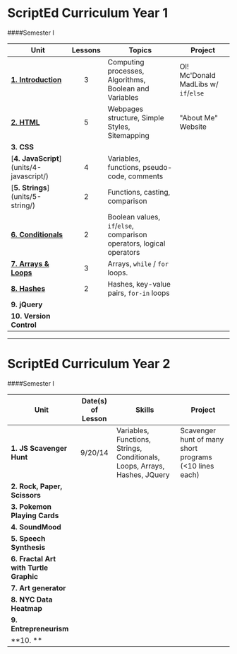 ScriptEd Curriculum Year 1
===================
####Semester I

| Unit  | Lessons | Topics | Project | 
|-------|:-------:|------|--------------|
| [**1. Introduction**](units/1-introduction/)| 3 | Computing processes, Algorithms, Boolean and Variables | Ol! Mc'Donald MadLibs w/ `if`/`else` | N/A |
| [**2. HTML**](units/2-HTML/)| 5 | Webpages structure, Simple Styles, Sitemapping |"About Me" Website   |
| **3. CSS**|  |  |  | 
| [**4. JavaScript**] (units/4-javascript/) | 4 | Variables, functions, pseudo-code, comments |  | 
| [**5. Strings**] (units/5-string/) | 2  | Functions, casting, comparison |  | 
| [**6. Conditionals**](units/6-conditional/) | 2  | Boolean values, `if`/`else`, comparison operators, logical operators | | 
| [**7. Arrays & Loops**](units/7-array-loop/) | 3  | Arrays, `while` / `for` loops. | | 
| [**8. Hashes**](units/8-hash) | 2  | Hashes, key-value pairs, `for-in` loops  |  | 
| **9. jQuery** |  |  |  |
| **10. Version Control** |   | | 
  
  
---

ScriptEd Curriculum Year 2
=========================
####Semester I

| Unit  | Date(s) of Lesson | Skills | Project | 
|-------|:-------:|------|--------------|
| **1. JS Scavenger Hunt**| 9/20/14 | Variables, Functions, Strings, Conditionals, Loops, Arrays, Hashes, JQuery | Scavenger hunt of many short programs (<10 lines each) |
| **2. Rock, Paper, Scissors**|  |  |  |
| **3. Pokemon Playing Cards**|  |  |  | 
| **4. SoundMood**  |  |  |  | 
| **5. Speech Synthesis**  |   |  |  | 
| **6. Fractal Art with Turtle Graphic** |   |  | | 
| **7. Art generator** |   |  | | 
| **8. NYC Data Heatmap** |   |   |  | 
| **9. Entrepreneurism** |  |  |  |
| **10. ** |   | | 
